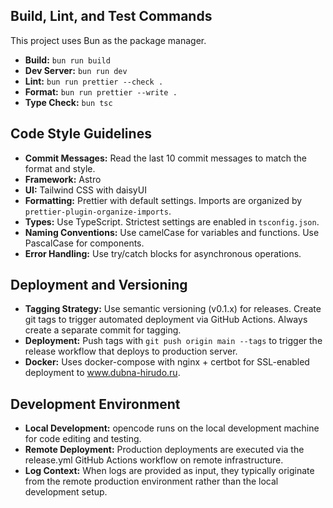 ## Build, Lint, and Test Commands

This project uses Bun as the package manager.

-   **Build:** `bun run build`
-   **Dev Server:** `bun run dev`
-   **Lint:** `bun run prettier --check .`
-   **Format:** `bun run prettier --write .`
-   **Type Check:** `bun tsc`

## Code Style Guidelines

-   **Commit Messages:** Read the last 10 commit messages to match the format and style.
-   **Framework:** Astro
-   **UI:** Tailwind CSS with daisyUI
-   **Formatting:** Prettier with default settings. Imports are organized by `prettier-plugin-organize-imports`.
-   **Types:** Use TypeScript. Strictest settings are enabled in `tsconfig.json`.
-   **Naming Conventions:** Use camelCase for variables and functions. Use PascalCase for components.
-   **Error Handling:** Use try/catch blocks for asynchronous operations.

## Deployment and Versioning

-   **Tagging Strategy:** Use semantic versioning (v0.1.x) for releases. Create git tags to trigger automated deployment via GitHub Actions. Always create a separate commit for tagging.
-   **Deployment:** Push tags with `git push origin main --tags` to trigger the release workflow that deploys to production server.
-   **Docker:** Uses docker-compose with nginx + certbot for SSL-enabled deployment to www.dubna-hirudo.ru.

## Development Environment

-   **Local Development:** opencode runs on the local development machine for code editing and testing.
-   **Remote Deployment:** Production deployments are executed via the release.yml GitHub Actions workflow on remote infrastructure.
-   **Log Context:** When logs are provided as input, they typically originate from the remote production environment rather than the local development setup.

